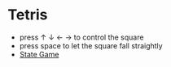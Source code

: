 # Tetris
- press ↑ ↓ ← → to control the square
- press space to let the square fall straightly
- [State Game](http://htmlpreview.github.io/?https://github.com/YuYuYuZero/Tetris/blob/master/start.html)
